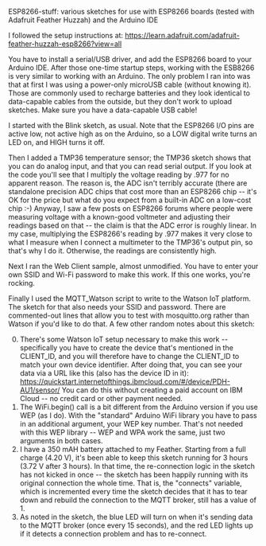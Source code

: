 ESP8266-stuff: various sketches for use with ESP8266 boards (tested with Adafruit Feather Huzzah) and the Arduino IDE

I followed the setup instructions at:
  https://learn.adafruit.com/adafruit-feather-huzzah-esp8266?view=all

You have to install a serial/USB driver, and add the ESP8266 board to your Arduino IDE. After those one-time
startup steps, working with the ESB8266 is very similar to working with an Arduino.
The only problem I ran into was that at first I was using a power-only microUSB cable (without knowing it).
Those are commonly used to recharge batteries and they look identical to data-capable cables from the
outside, but they don't work to upload sketches. Make sure you have a data-capable USB cable!

I started with the Blink sketch, as usual. Note that the ESP8266 I/O pins are active low, not active high
as on the Arduino, so a LOW digital write turns an LED on, and HIGH turns it off.

Then I added a TMP36 temperature sensor; the TMP36 sketch shows that you can do analog input, and that you
can read serial output. If you look at the code you'll see that I multiply the voltage reading by .977 for
no apparent reason. The reason is, the ADC isn't terribly accurate (there are standalone precision ADC chips
that cost more than an ESP8266 chip -- it's OK for the price but what do you expect from a built-in ADC on
a low-cost chip :-) Anyway, I saw a few posts on ESP8266 forums where people were measuring voltage with a
known-good voltmeter and adjusting their readings based on that -- the claim is that the ADC error is roughly
linear. In my case, multiplying the ESP8266's reading by .977 makes it very close to what I measure when I
connect a multimeter to the TMP36's output pin, so that's why I do it. Otherwise, the readings are consistently
high.

Next I ran the Web Client sample, almost unmodified. You have to enter your own SSID and Wi-Fi password to
make this work. If this one works, you're rocking.

Finally I used the MQTT_Watson script to write to the Watson IoT platform. The sketch for that also needs
your SSID and password. There are commented-out lines that allow you to test with mosquitto.org rather than
Watson if you'd like to do that. A few other random notes about this sketch:

0. There's some Watson IoT setup necessary to make this work -- specifically you have to create the device
   that's mentioned in the CLIENT_ID, and you will therefore have to change the CLIENT_ID to match your own
   device identifier. After doing that, you can see your data via a URL like this (also has the device ID in it):
   https://quickstart.internetofthings.ibmcloud.com/#/device/PDH-AU1/sensor/
   You can do this without creating a paid account on IBM Cloud -- no credit card or other payment needed.
1. The WiFi.begin() call is a bit different from the Arduino version if you use WEP (as I do). With the "standard"
   Arduino WiFi library you have to pass in an additional argument, your WEP key number. That's not needed with
   this WEP library -- WEP and WPA work the same, just two arguments in both cases.
2. I have a 350 mAH battery attached to my Feather. Starting from a full charge (4.20 V), it's been able to keep
   this sketch running for 3 hours (3.72 V after 3 hours). In that time, the re-connection logic in the sketch
   has not kicked in once -- the sketch has been happily running with its original connection the whole time.
   That is, the "connects" variable, which is incremented every time the sketch decides that it has to tear down
   and rebuild the connection to the MQTT broker, still has a value of 1.
3. As noted in the sketch, the blue LED will turn on when it's sending data to the MQTT broker (once every 15
   seconds), and the red LED lights up if it detects a connection problem and has to re-connect.
